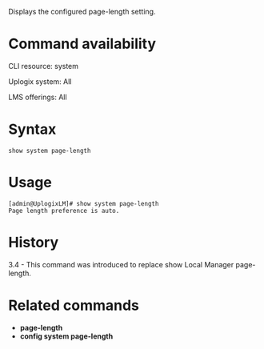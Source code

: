 <!-- 5.4 -->

Displays the configured page-length setting. 

# Command availability 

CLI resource: system

Uplogix system: All

LMS offerings: All

# Syntax 

```
show system page-length
```

# Usage 

```
[admin@UplogixLM]# show system page-length
Page length preference is auto.
```

# History 

3.4 - This command was introduced to replace show Local Manager page-length.

# Related commands 

- **page-length**
- **config system page-length**
 
